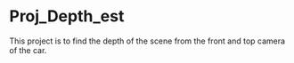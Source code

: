 # Proj_Depth_est

This project is to find the depth of the scene from the front and top camera of the car.
